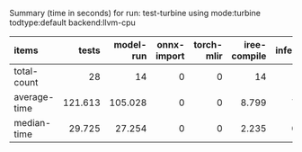 Summary (time in seconds) for run: test-turbine using mode:turbine todtype:default backend:llvm-cpu

| items        |   tests |   model-run |   onnx-import |   torch-mlir |   iree-compile |   inference |
|:-------------|--------:|------------:|--------------:|-------------:|---------------:|------------:|
| total-count  |  28     |      14     |             0 |            0 |         14     |       3     |
| average-time | 121.613 |     105.028 |             0 |            0 |          8.799 |       7.785 |
| median-time  |  29.725 |      27.254 |             0 |            0 |          2.235 |       0.236 |
